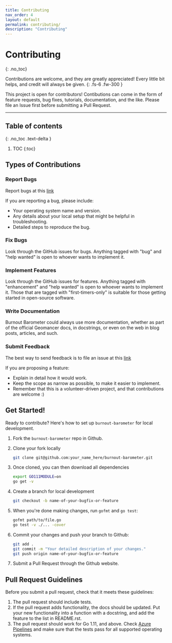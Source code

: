```yaml
---
title: Contributing
nav_order: 4
layout: default
permalink: contributing/
description: "Contributing"
---
```


# Contributing
{: .no_toc}

Contributions are welcome, and they are greatly appreciated! Every
little bit helps, and credit will always be given.
{: .fs-6 .fw-300 }

This project is open for contributors! Contibutions can come in the form of
feature requests, bug fixes, tutorials, documentation, and the like. Please
file an Issue first before submitting a Pull Request.


--- 
## Table of contents
{: .no_toc .text-delta }

1. TOC
{:toc}

## Types of Contributions

### Report Bugs

Report bugs at this [link](https://github.com/ljvmiranda921/burnout-barometer/issues)

If you are reporting a bug, please include:

* Your operating system name and version.
* Any details about your local setup that might be helpful in troubleshooting.
* Detailed steps to reproduce the bug.

### Fix Bugs

Look through the GitHub issues for bugs. Anything tagged with "bug"
and "help wanted" is open to whoever wants to implement it.


### Implement Features

Look through the GitHub issues for features. Anything tagged with "enhancement"
and "help wanted" is open to whoever wants to implement it. Those that are
tagged with "first-timers-only" is suitable for those getting started in open-source software.

### Write Documentation

Burnout Barometer could always use more documentation, whether as part of the
official Geomancer docs, in docstrings, or even on the web in blog posts,
articles, and such.

### Submit Feedback

The best way to send feedback is to file an issue at this [link](https://github.com/ljvmiranda921/burnout-barometer/issues)


If you are proposing a feature:

* Explain in detail how it would work.
* Keep the scope as narrow as possible, to make it easier to implement.
* Remember that this is a volunteer-driven project, and that contributions
  are welcome :)

## Get Started!

Ready to contribute? Here's how to set up `burnout-barometer` for local development.

1. Fork the `burnout-barometer` repo in Github.
2. Clone your fork locally

    ```bash
    git clone git@github.com:your_name_here/burnout-barometer.git
    ```
3. Once cloned, you can then download all dependencies

    ```bash
    export GO111MODULE=on
    go get -v
    ```
4. Create a branch for local development

    ```bash
    git checkout -b name-of-your-bugfix-or-feature
    ```

5. When you're done making changes, run `gofmt` and `go test`:

    ```bash
    gofmt path/to/file.go
    go test -v ./... -cover
    ```
6. Commit your changes and push your branch to Github:

    ```bash
    git add .
    git commit -m "Your detailed description of your changes."
    git push origin name-of-your-bugfix-or-feature
    ```
7. Submit a Pull Request through the Github website.


## Pull Request Guidelines

Before you submit a pull request, check that it meets these guidelines:

1. The pull request should include tests.
2. If the pull request adds functionality, the docs should be updated. Put
   your new functionality into a function with a docstring, and add the
   feature to the list in README.rst.
3. The pull request should work for Go 1.11, and above. Check [Azure
   Pipelines](https://dev.azure.com/ljvmiranda/ljvmiranda/_build/latest?definitionId=6&branchName=master)
   and make sure that the tests pass for all supported operating systems.
